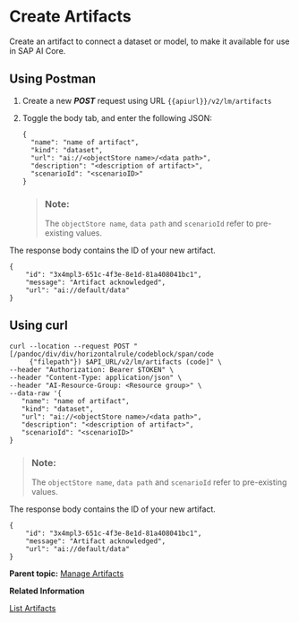 <!-- loio66413f1d9fbf4758a0d739eaf1c95dc7 -->

# Create Artifacts

Create an artifact to connect a dataset or model, to make it available for use in SAP AI Core.



<a name="loio66413f1d9fbf4758a0d739eaf1c95dc7__section_rtq_mxp_brb"/>

## Using Postman

1.  Create a new ***POST*** request using URL `{{apiurl}}/v2/lm/artifacts`
2.  Toggle the body tab, and enter the following JSON:

    ```
    {
      "name": "name of artifact",
      "kind": "dataset",
      "url": "ai://<objectStore name>/<data path>",
      "description": "<description of artifact>",
      "scenarioId": "<scenarioID>"
    }
    ```

    > ### Note:  
    > The `objectStore name`, `data path` and `scenarioId` refer to pre-existing values.


The response body contains the ID of your new artifact.

```
{
    "id": "3x4mpl3-651c-4f3e-8e1d-81a408041bc1",
    "message": "Artifact acknowledged",
    "url": "ai://default/data"
}
```



<a name="loio66413f1d9fbf4758a0d739eaf1c95dc7__section_shh_nxp_brb"/>

## Using curl

```
curl --location --request POST "[/pandoc/div/div/horizontalrule/codeblock/span/code
     {"filepath"}) $API_URL/v2/lm/artifacts (code]" \
--header "Authorization: Bearer $TOKEN" \
--header "Content-Type: application/json" \
--header "AI-Resource-Group: <Resource group>" \
--data-raw '{
   "name": "name of artifact",
   "kind": "dataset",
   "url": "ai://<objectStore name>/<data path>",
   "description": "<description of artifact>",
   "scenarioId": "<scenarioID>"
}
```

> ### Note:  
> The `objectStore name`, `data path` and `scenarioId` refer to pre-existing values.

The response body contains the ID of your new artifact.

```
{
    "id": "3x4mpl3-651c-4f3e-8e1d-81a408041bc1",
    "message": "Artifact acknowledged",
    "url": "ai://default/data"
}
```

**Parent topic:** [Manage Artifacts](manage-artifacts-386ba71.md "An artifact is a reference to data or a file that is produced or consumed by an execution or deployment. They are managed through SAP AI Core and your connected object store.")

**Related Information**  


[List Artifacts](list-artifacts-1d613e0.md "Retrieve a list of existing artifacts.")

